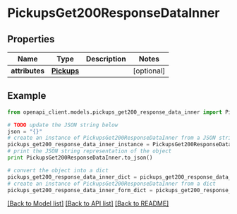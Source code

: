 # PickupsGet200ResponseDataInner


## Properties
Name | Type | Description | Notes
------------ | ------------- | ------------- | -------------
**attributes** | [**Pickups**](Pickups.md) |  | [optional] 

## Example

```python
from openapi_client.models.pickups_get200_response_data_inner import PickupsGet200ResponseDataInner

# TODO update the JSON string below
json = "{}"
# create an instance of PickupsGet200ResponseDataInner from a JSON string
pickups_get200_response_data_inner_instance = PickupsGet200ResponseDataInner.from_json(json)
# print the JSON string representation of the object
print PickupsGet200ResponseDataInner.to_json()

# convert the object into a dict
pickups_get200_response_data_inner_dict = pickups_get200_response_data_inner_instance.to_dict()
# create an instance of PickupsGet200ResponseDataInner from a dict
pickups_get200_response_data_inner_form_dict = pickups_get200_response_data_inner.from_dict(pickups_get200_response_data_inner_dict)
```
[[Back to Model list]](../README.md#documentation-for-models) [[Back to API list]](../README.md#documentation-for-api-endpoints) [[Back to README]](../README.md)


